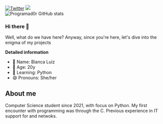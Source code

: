 

[![Twitter](https://img.shields.io/badge/Twitter-8A2BE2?style=for-the-badge&logo=twitter&logoColor=white)](https://twitter.com/biihlz_)
<a target='_blank' href="https://linkedin.com/in/bianca-santos-71227a19b">
        <img src="https://img.shields.io/badge/LinkedIn-8A2BE2?style=for-the-badge&logo=linkedin&logoColor=white">    
        </a>
![Programad0r GitHub stats](https://github-readme-stats.vercel.app/api?username=techybluiz&show_icons=true&theme=default&title_color=8A2BE2&icon_color=8A2BE2)
### Hi there 👋
Well, what do we have here? 
Anyway, since you're here, let's dive into the enigma of my projects

**Detailed information**

- 🔭 Name: Bianca Luiz
- 🌱 Age: 20y
- 👯 Learning: Python
- 😄 Pronouns: She/her

## About me

Computer Science student since 2021, with focus on Python. My first encounter with programming was through the C. Previous experience in IT support for and netwoks.
